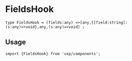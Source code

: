 # FieldsHook








```tsx
type FieldsHook = (fields:any) =>[any,{[field:string]:(s:any)=>void},any,(s:any)=>void] ;
```

## Usage



```tsx
import {FieldsHook} from 'uxp/components';
```

